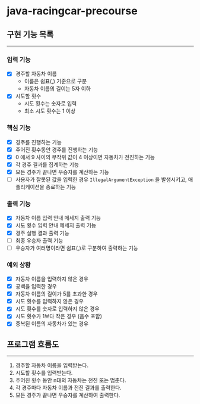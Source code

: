 # java-racingcar-precourse

## 구현 기능 목록

---

### 입력 기능

- [x] 경주할 자동차 이름
    - 이름은 쉼표(,) 기준으로 구분
    - 자동차 이름의 길이는 5자 이하
- [x] 시도할 횟수
    - 시도 횟수는 숫자로 입력
    - 최소 시도 횟수는 1 이상

### 핵심 기능

- [x] 경주를 진행하는 기능
- [x] 주어진 횟수동안 경주를 진행하는 기능
- [x] 0 에서 9 사이의 무작위 값이 4 이상이면 자동차가 전진하는 기능
- [x] 각 경주 결과를 집계하는 기능
- [x] 모든 경주가 끝나면 우승자를 계산하는 기능
- [ ] 사용자가 잘못된 값을 입력한 경우 `IllegalArgumentException` 을 발생시키고, 애플리케이션을 종료하는 기능

### 출력 기능

- [x] 자동차 이름 입력 안내 메세지 출력 기능
- [x] 시도 횟수 입력 안내 메세지 출력 기능
- [x] 경주 실행 결과 출력 기능
- [ ] 최종 우승자 출력 기능
- [ ] 우승자가 여러명이라면 쉼표(,)로 구분하여 출력하는 기능

### 예외 상황

- [x] 자동차 이름을 입력하지 않은 경우
- [x] 공백을 입력한 경우
- [x] 자동차 이름의 길이가 5를 초과한 경우
- [x] 시도 횟수를 입력하지 않은 경우
- [x] 시도 횟수를 숫자로 입력하지 않은 경우
- [x] 시도 횟수가 1보다 작은 경우 (음수 포함)
- [x] 중복된 이름의 자동차가 있는 경우

## 프로그램 흐름도

---

1. 경주할 자동차 이름을 입력받는다.
2. 시도할 횟수를 입력받는다.
3. 주어진 횟수 동안 n대의 자동차는 전진 또는 멈춘다.
4. 각 경주마다 자동차 이름과 전진 결과를 출력한다.
5. 모든 경주가 끝나면 우승자를 계산하여 출력한다.
